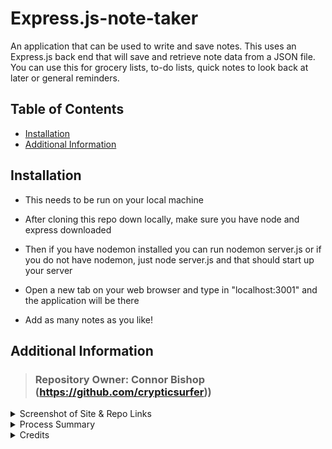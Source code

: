 # Express.js-note-taker
An application that can be used to write and save notes. This uses an Express.js back end that will save and retrieve note data from a JSON file. You can use this for grocery lists, to-do lists, quick notes to look back at later or general reminders.

## Table of Contents
* [Installation](#installation)
* [Additional Information](#additional-information)

## Installation
- This needs to be run on your local machine

- After cloning this repo down locally, make sure you have node and express downloaded

- Then if you have nodemon installed you can run nodemon server.js or if you do not have nodemon, just node server.js and that should start up your server 

- Open a new tab on your web browser and type in "localhost:3001" and the application will be there

- Add as many notes as you like!


## Additional Information

> ### Repository Owner: Connor Bishop (https://github.com/crypticsurfer)) 

<details>
<summary> Screenshot of Site & Repo Links </summary>

Railway Link: expressjs-note-taker-production.up.railway.app

Home page
![Screenshot of website](img/working-site.png)

After you click on a saved note
![Screenshot of website](img/saved-note.png)

</details>

<details>
<summary> Process Summary </summary>

Downloaded starter code

Spent time researching Express and re-watching class zoom links

Set up routes and files in a way that made sense to me

Looked up docs on UUID for unique ids

Updated README & Deployed site

</details>

<details>
<summary> Credits </summary>

These are the websites I used including the starter code repo

https://github.com/coding-boot-camp/miniature-eureka

https://expressjs.com/en/guide/routing.html
